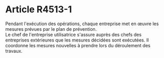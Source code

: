# Article R4513-1

  
Pendant l'exécution des opérations, chaque entreprise met en œuvre les mesures prévues par le plan de prévention.   
Le chef de l'entreprise utilisatrice s'assure auprès des chefs des entreprises extérieures que les mesures décidées sont exécutées. Il coordonne les mesures nouvelles à prendre lors du déroulement des travaux.
